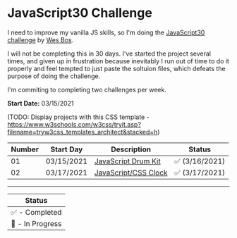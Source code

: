 # JavaScript30 Challenge

I need to improve my vanilla JS skills, so I'm doing the [JavaScript30 challenge](https://javascript30.com/) by [Wes Bos](https://wesbos.com/).

I will not be completing this in 30 days. I've started the project several times, and given up in frustration because inevitably I run out of time to do it properly and feel tempted to just paste the soltuion files, which defeats the purpose of doing the challenge. 

I'm commiting to completing two challenges per week.

**Start Date:** 03/15/2021

(TODO: Display projects with this CSS template - https://www.w3schools.com/w3css/tryit.asp?filename=tryw3css_templates_architect&stacked=h)

Number | Start Day        | Description            | Status
--|-----------|------------------------|---
01|03/15/2021 |[JavaScript Drum Kit](01%20-%20JavaScript%20Drum%20Kit) | ✅ (3/16/2021)
02|03/17/2021 |[JavaScript/CSS Clock](02%20-%20JS%20and%20CSS%20Clock/index-START.html) | ✅ (3/17/2021)
___

| Status |
|---------|
| ✅ - Completed |
| 💫 - In Progress |
